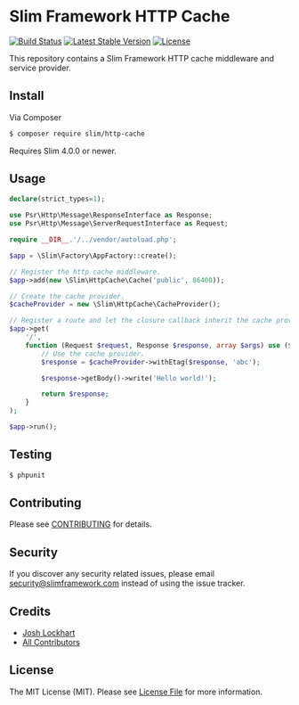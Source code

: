# Slim Framework HTTP Cache

[![Build Status](https://travis-ci.org/slimphp/Slim-HttpCache.svg?branch=master)](https://travis-ci.org/slimphp/Slim-HttpCache)
[![Latest Stable Version](https://poser.pugx.org/slim/http-cache/v)](//packagist.org/packages/slim/http-cache)
[![License](https://poser.pugx.org/slim/http-cache/license)](https://packagist.org/packages/slim/http-cache)

This repository contains a Slim Framework HTTP cache middleware and service provider.

## Install

Via Composer

``` bash
$ composer require slim/http-cache
```

Requires Slim 4.0.0 or newer.

## Usage

```php
declare(strict_types=1);

use Psr\Http\Message\ResponseInterface as Response;
use Psr\Http\Message\ServerRequestInterface as Request;

require __DIR__.'/../vendor/autoload.php';

$app = \Slim\Factory\AppFactory::create();

// Register the http cache middleware.
$app->add(new \Slim\HttpCache\Cache('public', 86400));

// Create the cache provider.
$cacheProvider = new \Slim\HttpCache\CacheProvider();

// Register a route and let the closure callback inherit the cache provider.
$app->get(
    '/',
    function (Request $request, Response $response, array $args) use ($cacheProvider): Response {
        // Use the cache provider.
        $response = $cacheProvider->withEtag($response, 'abc');

        $response->getBody()->write('Hello world!');

        return $response;
    }
);

$app->run();
```

## Testing

``` bash
$ phpunit
```

## Contributing

Please see [CONTRIBUTING](CONTRIBUTING.md) for details.

## Security

If you discover any security related issues, please email security@slimframework.com instead of using the issue tracker.

## Credits

- [Josh Lockhart](https://github.com/codeguy)
- [All Contributors](../../contributors)

## License

The MIT License (MIT). Please see [License File](LICENSE.md) for more information.
